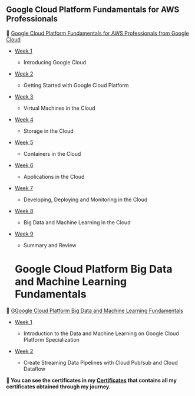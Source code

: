 ## Google Cloud Platform Fundamentals for AWS Professionals  


 🔶 <a href="https://www.coursera.org/learn/gcp-fundamentals-aws"> Google Cloud Platform Fundamentals for AWS Professionals from Google Cloud </a>
<!--<strong><p>✳ Google Cloud Platform on Coursera by Google Cloud </strong>  https://www.coursera.org/learn/gcp-fundamentals-aws </p>-->

- [Week 1](https://github.com/ShafayetB/Coursera/tree/master/Google%20Cloud/Google%20Cloud%20Platform%20Fundamentals%20for%20AWS%20Professionals/Week%201)
  - Introducing Google Cloud
- [Week 2](https://github.com/ShafayetB/Coursera/tree/master/Google%20Cloud/Google%20Cloud%20Platform%20Fundamentals%20for%20AWS%20Professionals/Week%202)
  - Getting Started with Google Cloud Platform
- [Week 3](https://github.com/ShafayetB/Coursera/tree/master/Google%20Cloud/Google%20Cloud%20Platform%20Fundamentals%20for%20AWS%20Professionals/Week%203)
  - Virtual Machines in the Cloud
- [Week 4](https://github.com/ShafayetB/Coursera/tree/master/Google%20Cloud/Google%20Cloud%20Platform%20Fundamentals%20for%20AWS%20Professionals/Week%204)
  - Storage in the Cloud  
- [Week 5](https://github.com/ShafayetB/Coursera/tree/master/Google%20Cloud/Google%20Cloud%20Platform%20Fundamentals%20for%20AWS%20Professionals/Week%205)
  - Containers in the Cloud
- [Week 6](https://github.com/ShafayetB/Coursera/tree/master/Google%20Cloud/Google%20Cloud%20Platform%20Fundamentals%20for%20AWS%20Professionals/Week%206)
  - Applications in the Cloud
- [Week 7](https://github.com/ShafayetB/Coursera/tree/master/Google%20Cloud/Google%20Cloud%20Platform%20Fundamentals%20for%20AWS%20Professionals/Week%207)
  - Developing, Deploying and Monitoring in the Cloud
- [Week 8](https://github.com/ShafayetB/Coursera/tree/master/Google%20Cloud/Google%20Cloud%20Platform%20Fundamentals%20for%20AWS%20Professionals/Week%208)
  - Big Data and Machine Learning in the Cloud
- [Week 9](https://github.com/ShafayetB/Coursera/tree/master/Google%20Cloud/Google%20Cloud%20Platform%20Fundamentals%20for%20AWS%20Professionals/Week%209)
  - Summary and Review 
 
  
  
 
 
  # Google Cloud Platform Big Data and Machine Learning Fundamentals  
  
 🔶 <a href="https://www.coursera.org/learn/gcp-big-data-ml-fundamentals"> GGoogle Cloud Platform Big Data and Machine Learning Fundamentals </a>
  
 <!-- <strong><p>✳ Google CLoud Platform on Coursera </strong>  https://www.coursera.org/learn/gcp-big-data-ml-fundamentals </p>-->

- [Week 1](https://github.com/ShafayetB/Coursera/tree/master/Google%20Cloud/GCloud%20Platform%20Big%20Data%20and%20Machine%20Learning%20Fundamentals)
  - Introduction to the Data and Machine Learning on Google Cloud Platform Specialization
 
- [Week 2](https://github.com/ShafayetB/Coursera/tree/master/Google%20Cloud/GCloud%20Platform%20Big%20Data%20and%20Machine%20Learning%20Fundamentals)
  - Create Streaming Data Pipelines with Cloud Pub/sub and Cloud Dataflow



<strong><p>🔷 You can see the certificates in my <a href="https://github.com/ShafayetB/Certificates">Certificates</a> that contains all my certificates obtained through my journey.</strong></p><br>

